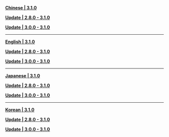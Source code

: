 **[Chinese | 3.1.0](https://hk4e-download.oss-cn-shanghai.aliyuncs.com/client_app/download/pc_zip/20220917165328_rVH9t4OWduSD75ye/Audio_Chinese_3.1.0.zip)**

**[Update | 2.8.0 - 3.1.0](https://hk4e-download.oss-cn-shanghai.aliyuncs.com/client_app/update/hk4e_cn/18/zh-cn_2.8.0_3.1.0_hdiff_xCRdgPaZJ5oMw4fA.zip)**

**[Update | 3.0.0 - 3.1.0](https://hk4e-download.oss-cn-shanghai.aliyuncs.com/client_app/update/hk4e_cn/18/zh-cn_3.0.0_3.1.0_hdiff_pkNHKFGT9oVOc7IX.zip)**

---

**[English | 3.1.0](https://hk4e-download.oss-cn-shanghai.aliyuncs.com/client_app/download/pc_zip/20220917165328_rVH9t4OWduSD75ye/Audio_English(US)_3.1.0.zip)**

**[Update | 2.8.0 - 3.1.0](https://hk4e-download.oss-cn-shanghai.aliyuncs.com/client_app/update/hk4e_cn/18/en-us_2.8.0_3.1.0_hdiff_gyKJUEuLpQGStYmO.zip)**

**[Update | 3.0.0 - 3.1.0](https://hk4e-download.oss-cn-shanghai.aliyuncs.com/client_app/update/hk4e_cn/18/en-us_3.0.0_3.1.0_hdiff_oPK43vBzGi0lRncy.zip)**


---

**[Japanese | 3.1.0](https://hk4e-download.oss-cn-shanghai.aliyuncs.com/client_app/download/pc_zip/20220917165328_rVH9t4OWduSD75ye/Audio_Japanese_3.1.0.zip)**

**[Update | 2.8.0 - 3.1.0](https://hk4e-download.oss-cn-shanghai.aliyuncs.com/client_app/update/hk4e_cn/18/ja-jp_2.8.0_3.1.0_hdiff_FmbRHyYslrU80GVW.zip)**

**[Update | 3.0.0 - 3.1.0](https://hk4e-download.oss-cn-shanghai.aliyuncs.com/client_app/update/hk4e_cn/18/ja-jp_3.0.0_3.1.0_hdiff_CsobdD1igS0T6jmR.zip)**

---

**[Korean | 3.1.0](https://hk4e-download.oss-cn-shanghai.aliyuncs.com/client_app/download/pc_zip/20220917165328_rVH9t4OWduSD75ye/Audio_Korean_3.1.0.zip)**

**[Update | 2.8.0 - 3.1.0](https://hk4e-download.oss-cn-shanghai.aliyuncs.com/client_app/update/hk4e_cn/18/ko-kr_2.8.0_3.1.0_hdiff_3glVNyU1Jck5QGip.zip)**

**[Update | 3.0.0 - 3.1.0](https://hk4e-download.oss-cn-shanghai.aliyuncs.com/client_app/update/hk4e_cn/18/ko-kr_3.0.0_3.1.0_hdiff_BTGW6aCo8HVUcsm0.zip)**

